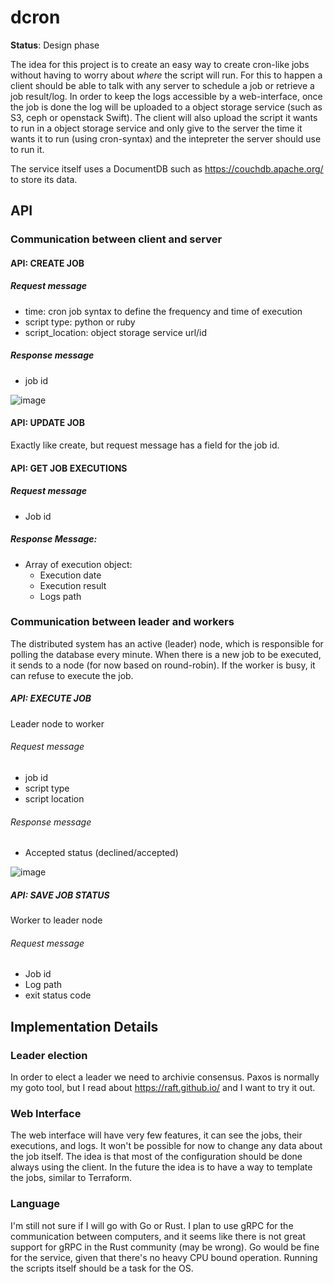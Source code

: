 # dcron
**Status**: Design phase

The idea for this project is to create an easy way to create cron-like jobs without having to worry about *where* the script will run. For this to happen a client should be able to talk with any server to schedule a job or retrieve a job result/log. In order to keep the logs accessible by a web-interface, once the job is done 
the log will be uploaded to a object storage service (such as S3, ceph or openstack Swift). The client will also upload the script it wants to run in a object storage service and only give to the server the time it wants it to run (using cron-syntax) and the intepreter the server should use to run it.

The service itself uses a DocumentDB such as https://couchdb.apache.org/ to store its data.

## API

### Communication between client and server
#### API: CREATE JOB
##### Request message
- time: cron job syntax to define the frequency and time of execution
- script type: python or ruby
- script_location: object storage service url/id
##### Response message
- job id

![image](https://user-images.githubusercontent.com/266034/144726107-04c863f3-28c0-402a-8e24-fd6147de3db7.png)

#### API: UPDATE JOB

Exactly like create, but request message has a field for the job id.

#### API: GET JOB EXECUTIONS
##### Request message
- Job id
##### Response Message:
- Array of execution object:
    -  Execution date
    -  Execution result
    -  Logs path

### Communication between leader and workers
The distributed system has an active (leader) node, which is responsible for polling the database every minute. When there is a new job to be executed, it sends to a node (for now based on round-robin). If the worker is busy, it can refuse to execute the job.
##### API: EXECUTE JOB
Leader node to worker
###### Request message
- job id
- script type
- script location
###### Response message
- Accepted status (declined/accepted)

![image](https://user-images.githubusercontent.com/266034/144726349-b2335169-e460-4044-bbcb-83cab267bc2f.png)

##### API: SAVE JOB STATUS
Worker to leader node
###### Request message
- Job id
- Log path
- exit status code

## Implementation Details

### Leader election

In order to elect a leader we need to archivie consensus. Paxos is normally my goto tool, but I read about https://raft.github.io/ and I want to try it out.

### Web Interface

The web interface will have very few features, it can see the jobs, their executions, and logs. It won't be possible for now to change any data about the job itself. The idea is that most of the configuration should be done always using the client. In the future the idea is to have a way to template the jobs, similar to Terraform.


### Language

I'm still not sure if I will go with Go or Rust. I plan to use gRPC for the communication between computers, and it seems like there is not great support for gRPC in the Rust community (may be wrong). Go would be fine for the service, given that there's no heavy CPU bound operation. Running the scripts itself should be a task for the OS.

